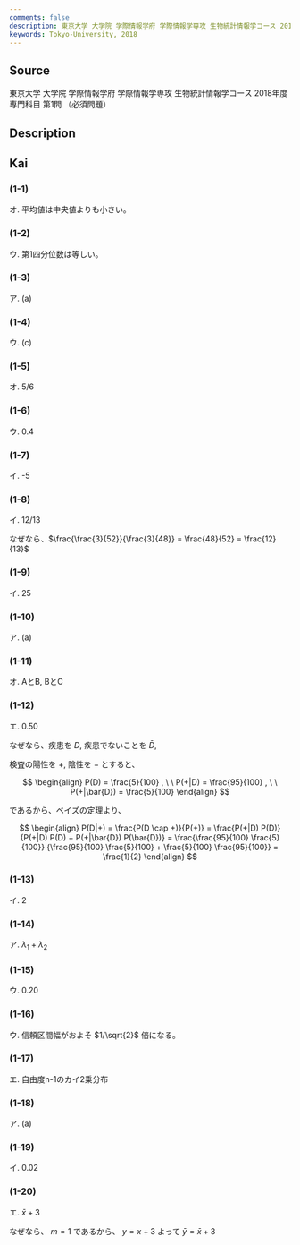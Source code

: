 ```yaml
---
comments: false
description: 東京大学 大学院 学際情報学府 学際情報学専攻 生物統計情報学コース 2018年度 専門科目 第1問
keywords: Tokyo-University, 2018
---
```


## **Source**
東京大学 大学院 学際情報学府 学際情報学専攻 生物統計情報学コース 2018年度 専門科目 第1問 （必須問題）

## **Description**

## **Kai**
### (1-1)
オ. 平均値は中央値よりも小さい。

### (1-2)
ウ. 第1四分位数は等しい。

### (1-3)
ア. (a)

### (1-4)
ウ. (c)

### (1-5)
オ. 5/6

### (1-6)
ウ. 0.4

### (1-7)
イ. -5

### (1-8)
イ. 12/13

なぜなら、$\frac{\frac{3}{52}}{\frac{3}{48}} = \frac{48}{52} = \frac{12}{13}$

### (1-9)
イ. 25

### (1-10)
ア. (a)

### (1-11)
オ. AとB, BとC

### (1-12)
エ. 0.50

なぜなら、疾患を $D$, 疾患でないことを $\bar{D}$,

検査の陽性を $+$, 陰性を $-$ とすると、

$$
\begin{align}
P(D) = \frac{5}{100}
, \ \ 
P(+|D) = \frac{95}{100}
, \ \ 
P(+|\bar{D}) = \frac{5}{100}
\end{align}
$$

であるから、ベイズの定理より、

$$
\begin{align}
P(D|+)
= \frac{P(D \cap +)}{P(+)}
= \frac{P(+|D) P(D)}{P(+|D) P(D) + P(+|\bar{D}) P(\bar{D})}
= \frac{\frac{95}{100} \frac{5}{100}}
{\frac{95}{100} \frac{5}{100} + \frac{5}{100} \frac{95}{100}}
= \frac{1}{2}
\end{align}
$$

### (1-13)
イ. 2

### (1-14)
ア. $\lambda_1 + \lambda_2$

### (1-15)
ウ. 0.20

### (1-16)
ウ. 信頼区間幅がおよそ $1/\sqrt{2}$ 倍になる。

### (1-17)
エ. 自由度n-1のカイ2乗分布

### (1-18)
ア. (a)

### (1-19)
イ. 0.02

### (1-20)
エ. $\bar{x}+3$

なぜなら、 $m=1$ であるから、 $y=x+3$ よって $\bar{y}=\bar{x}+3$